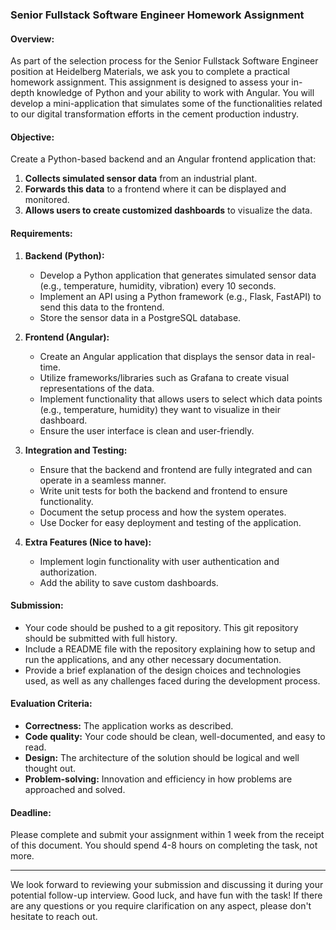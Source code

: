 ### Senior Fullstack Software Engineer Homework Assignment

#### Overview:
As part of the selection process for the Senior Fullstack Software Engineer 
position at Heidelberg Materials, we ask you to complete a practical homework 
assignment. This assignment is designed to assess your in-depth knowledge of 
Python and your ability to work with Angular. You will develop a 
mini-application that simulates some of the functionalities related to our 
digital transformation efforts in the cement production industry.

#### Objective:
Create a Python-based backend and an Angular frontend application that:
1. **Collects simulated sensor data** from an industrial plant.
2. **Forwards this data** to a frontend where it can be displayed and monitored.
3. **Allows users to create customized dashboards** to visualize the data.

#### Requirements:
1. **Backend (Python):**
    - Develop a Python application that generates simulated sensor data (e.g., temperature, humidity, vibration) every 10 seconds.
    - Implement an API using a Python framework (e.g., Flask, FastAPI) to send this data to the frontend.
    - Store the sensor data in a PostgreSQL database.

2. **Frontend (Angular):**
    - Create an Angular application that displays the sensor data in real-time.
    - Utilize frameworks/libraries such as Grafana to create visual representations of the data.
    - Implement functionality that allows users to select which data points (e.g., temperature, humidity) they want to visualize in their dashboard.
    - Ensure the user interface is clean and user-friendly.

3. **Integration and Testing:**
    - Ensure that the backend and frontend are fully integrated and can operate in a seamless manner.
    - Write unit tests for both the backend and frontend to ensure functionality.
    - Document the setup process and how the system operates.
    - Use Docker for easy deployment and testing of the application.

4. **Extra Features (Nice to have):**
    - Implement login functionality with user authentication and authorization.
    - Add the ability to save custom dashboards.

#### Submission:
- Your code should be pushed to a git repository. This git repository should be submitted with full history.
- Include a README file with the repository explaining how to setup and run the applications, and any other necessary documentation.
- Provide a brief explanation of the design choices and technologies used, as well as any challenges faced during the development process.

#### Evaluation Criteria:
- **Correctness:** The application works as described.
- **Code quality:** Your code should be clean, well-documented, and easy to read.
- **Design:** The architecture of the solution should be logical and well thought out.
- **Problem-solving:** Innovation and efficiency in how problems are approached and solved.

#### Deadline:
Please complete and submit your assignment within 1 week from the receipt of this document. You should spend 4-8 hours on completing the task, not more.

---

We look forward to reviewing your submission and discussing it during your potential follow-up interview. Good luck, and have fun with the task! If there are any questions or you require clarification on any aspect, please don't hesitate to reach out.